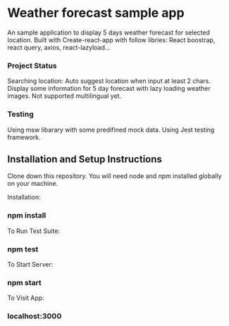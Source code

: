 # Weather forecast sample app

An sample application to display 5 days weather forecast for selected location.
Built with Create-react-app with follow libries: React boostrap, react query, axios, react-lazyload...

### Project Status

Searching location: Auto suggest location when input at least 2 chars.
Display some information for 5 day forecast with lazy loading weather images.
Not supported multilingual yet.

### Testing

Using msw libarary with some predifined mock data.
Using Jest testing framework.

## Installation and Setup Instructions

Clone down this repository. You will need node and npm installed globally on your machine.

Installation:

### npm install

To Run Test Suite:

### npm test

To Start Server:

### npm start

To Visit App:

### localhost:3000
